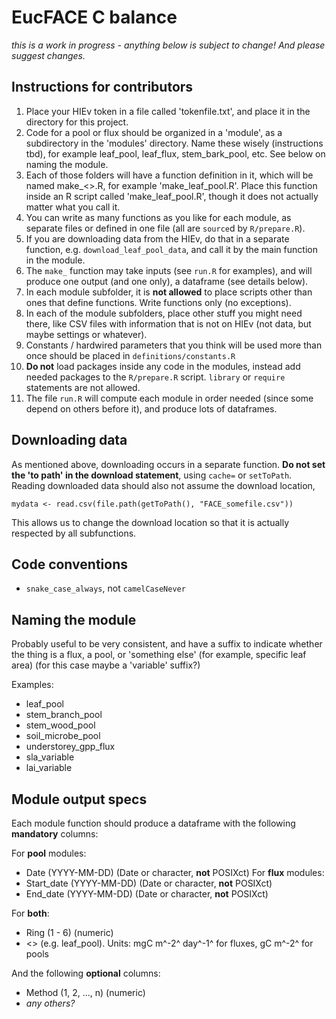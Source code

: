# EucFACE C balance

*this is a work in progress - anything below is subject to change! And please suggest changes.*



## Instructions for contributors

1. Place your HIEv token in a file called 'tokenfile.txt', and place it in the directory for this project.
2. Code for a pool or flux should be organized in a 'module', as a subdirectory in the 'modules' directory. Name these wisely (instructions tbd), for example leaf_pool, leaf_flux, stem_bark_pool, etc. See below on naming the module.
3. Each of those folders will have a function definition in it, which will be named make_<<module>>.R, for example 'make_leaf_pool.R'. Place this function inside an R script called 'make_leaf_pool.R', though it does not actually matter what you call it.
4. You can write as many functions as you like for each module, as separate files or defined in one file (all are `source`d by `R/prepare.R`).
5. If you are downloading data from the HIEv, do that in a separate function, e.g. `download_leaf_pool_data`, and call it by the main function in the module.
6. The `make_` function may take inputs (see `run.R` for examples), and will produce one output (and one only), a dataframe (see details below).
7. In each module subfolder, it is **not allowed** to place scripts other than ones that define functions. Write functions only (no exceptions).
8. In each of the module subfolders, place other stuff you might need there, like CSV files with information that is not on HIEv (not data, but maybe settings or whatever).
9. Constants / hardwired parameters that you think will be used more than once should be placed in `definitions/constants.R`
10. **Do not** load packages inside any code in the modules, instead add needed packages to the `R/prepare.R` script. `library` or `require` statements are not allowed.
11. The file `run.R` will compute each module in order needed (since some depend on others before it), and produce lots of dataframes.


## Downloading data

As mentioned above, downloading occurs in a separate function. **Do not set the 'to path' in the download statement**, using `cache=` or `setToPath`. Reading downloaded data should also not assume the download location,

```
mydata <- read.csv(file.path(getToPath(), "FACE_somefile.csv"))
```

This allows us to change the download location so that it is actually respected by all subfunctions.

## Code conventions

- `snake_case_always`, not `camelCaseNever`



## Naming the module

Probably useful to be very consistent, and have a suffix to indicate whether the thing is a flux, a pool, or 'something else' (for example, specific leaf area) (for this case maybe a 'variable' suffix?)

Examples:
- leaf_pool
- stem_branch_pool
- stem_wood_pool
- soil_microbe_pool
- understorey_gpp_flux
- sla_variable
- lai_variable



## Module output specs

Each module function should produce a dataframe with the following **mandatory** columns:

For **pool** modules:
- Date (YYYY-MM-DD) (Date or character, **not** POSIXct)
For **flux** modules: 
- Start_date (YYYY-MM-DD) (Date or character, **not** POSIXct)
- End_date (YYYY-MM-DD) (Date or character, **not** POSIXct)

For **both**: 
- Ring (1 - 6) (numeric)
- <<module>> (e.g. leaf_pool). Units: mgC m^-2^ day^-1^ for fluxes, gC m^-2^ for pools

And the following **optional** columns:

- Method (1, 2, ..., n) (numeric)
- *any others?*


